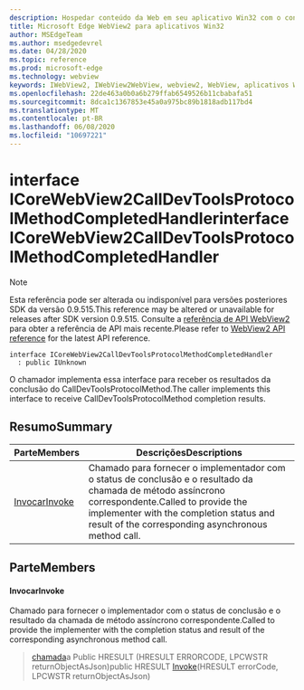 ```yaml
---
description: Hospedar conteúdo da Web em seu aplicativo Win32 com o controle WebView2 do Microsoft Edge
title: Microsoft Edge WebView2 para aplicativos Win32
author: MSEdgeTeam
ms.author: msedgedevrel
ms.date: 04/28/2020
ms.topic: reference
ms.prod: microsoft-edge
ms.technology: webview
keywords: IWebView2, IWebView2WebView, webview2, WebView, aplicativos Win32, Win32, Edge, ICoreWebView2, ICoreWebView2Controller, controle do navegador, HTML Edge
ms.openlocfilehash: 22de463a0b0a6b279ffab6549526b11cbabafa51
ms.sourcegitcommit: 8dca1c1367853e45a0a975bc89b1818adb117bd4
ms.translationtype: MT
ms.contentlocale: pt-BR
ms.lasthandoff: 06/08/2020
ms.locfileid: "10697221"
---
```

# <span data-ttu-id="b5884-104">interface ICoreWebView2CallDevToolsProtocolMethodCompletedHandler</span><span class="sxs-lookup"><span data-stu-id="b5884-104">interface ICoreWebView2CallDevToolsProtocolMethodCompletedHandler</span></span> 

> [!NOTE]
> <span data-ttu-id="b5884-105">Esta referência pode ser alterada ou indisponível para versões posteriores SDK da versão 0.9.515.</span><span class="sxs-lookup"><span data-stu-id="b5884-105">This reference may be altered or unavailable for releases after SDK version 0.9.515.</span></span> <span data-ttu-id="b5884-106">Consulte a [referência de API WebView2](../../../webview2-api-reference.md) para obter a referência de API mais recente.</span><span class="sxs-lookup"><span data-stu-id="b5884-106">Please refer to [WebView2 API reference](../../../webview2-api-reference.md) for the latest API reference.</span></span>

```
interface ICoreWebView2CallDevToolsProtocolMethodCompletedHandler
  : public IUnknown
```

<span data-ttu-id="b5884-107">O chamador implementa essa interface para receber os resultados da conclusão do CallDevToolsProtocolMethod.</span><span class="sxs-lookup"><span data-stu-id="b5884-107">The caller implements this interface to receive CallDevToolsProtocolMethod completion results.</span></span>

## <span data-ttu-id="b5884-108">Resumo</span><span class="sxs-lookup"><span data-stu-id="b5884-108">Summary</span></span>

 <span data-ttu-id="b5884-109">Parte</span><span class="sxs-lookup"><span data-stu-id="b5884-109">Members</span></span>                        | <span data-ttu-id="b5884-110">Descrições</span><span class="sxs-lookup"><span data-stu-id="b5884-110">Descriptions</span></span>
--------------------------------|---------------------------------------------
[<span data-ttu-id="b5884-111">Invocar</span><span class="sxs-lookup"><span data-stu-id="b5884-111">Invoke</span></span>](#invoke) | <span data-ttu-id="b5884-112">Chamado para fornecer o implementador com o status de conclusão e o resultado da chamada de método assíncrono correspondente.</span><span class="sxs-lookup"><span data-stu-id="b5884-112">Called to provide the implementer with the completion status and result of the corresponding asynchronous method call.</span></span>

## <span data-ttu-id="b5884-113">Parte</span><span class="sxs-lookup"><span data-stu-id="b5884-113">Members</span></span>

#### <span data-ttu-id="b5884-114">Invocar</span><span class="sxs-lookup"><span data-stu-id="b5884-114">Invoke</span></span> 

<span data-ttu-id="b5884-115">Chamado para fornecer o implementador com o status de conclusão e o resultado da chamada de método assíncrono correspondente.</span><span class="sxs-lookup"><span data-stu-id="b5884-115">Called to provide the implementer with the completion status and result of the corresponding asynchronous method call.</span></span>

> <span data-ttu-id="b5884-116">[chamada](#invoke)a Public HRESULT (HRESULT ERRORCODE, LPCWSTR returnObjectAsJson)</span><span class="sxs-lookup"><span data-stu-id="b5884-116">public HRESULT [Invoke](#invoke)(HRESULT errorCode, LPCWSTR returnObjectAsJson)</span></span>

